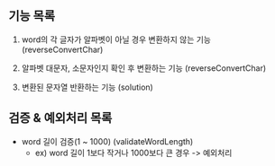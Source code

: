 기능 목록
---
1. word의 각 글자가 알파벳이 아닐 경우 변환하지 않는 기능 (reverseConvertChar)

2. 알파벳 대문자, 소문자인지 확인 후 변환하는 기능 (reverseConvertChar)

3. 변환된 문자열 반환하는 기능 (solution)

검증 & 예외처리 목록
---
* word 길이 검증(1 ~ 1000) (validateWordLength)
  * ex) word 길이 1보다 작거나 1000보다 큰 경우 -> 예외처리
